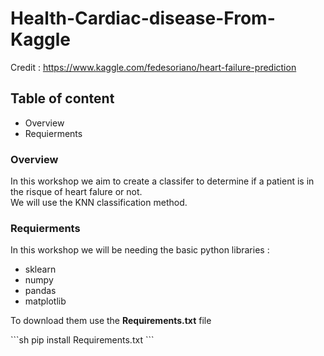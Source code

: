 # Health-Cardiac-disease-From-Kaggle

Credit : https://www.kaggle.com/fedesoriano/heart-failure-prediction

<h2>Table of content</h2>
<ul>
  <li>Overview</li>
  <li>Requierments</li>
</ul>

<h3>Overview</h3>
<p>In this workshop we aim to create a classifer to determine if a patient is in the risque of heart falure or not.</br>
We will use the KNN classification method.
</p>

<h3>Requierments</h3>
<p>In this workshop we will be needing the basic python libraries :</p>
<ul>
  <li>sklearn</li>
  <li>numpy</li>
  <li>pandas</li>
  <li>matplotlib</li>
</ul>
<p>To download them use the <b>Requirements.txt</b> file</p>
```sh
pip install Requirements.txt
```

